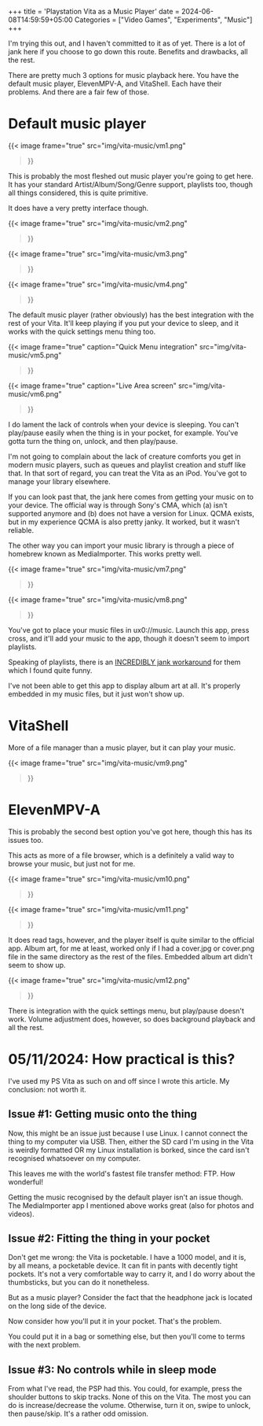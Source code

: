 +++
title = 'Playstation Vita as a Music Player'
date = 2024-06-08T14:59:59+05:00
Categories = ["Video Games", "Experiments", "Music"]
+++

I'm trying this out, and I haven't committed to it as of yet. There is a lot of jank here if you choose to go down this route. Benefits and drawbacks, all the rest.

There are pretty much 3 options for music playback here. You have the default music player, ElevenMPV-A, and VitaShell. Each have their problems. And there are a fair few of those.

# Default music player

{{< image
  frame="true"
  src="img/vita-music/vm1.png"
>}}

This is probably the most fleshed out music player you're going to get here. It has your standard Artist/Album/Song/Genre support, playlists too, though all things considered, this is quite primitive.

It does have a very pretty interface though.

{{< image
  frame="true"
  src="img/vita-music/vm2.png"
>}}

{{< image
  frame="true"
  src="img/vita-music/vm3.png"
>}}

{{< image
  frame="true"
  src="img/vita-music/vm4.png"
>}}

The default music player (rather obviously) has the best integration with the rest of your Vita. It'll keep playing if you put your device to sleep, and it works with the quick settings menu thing too.


{{< image
  frame="true"
  caption="Quick Menu integration"
  src="img/vita-music/vm5.png"
>}}

{{< image
  frame="true"
  caption="Live Area screen"
  src="img/vita-music/vm6.png"
>}}

I do lament the lack of controls when your device is sleeping. You can't play/pause easily when the thing is in your pocket, for example. You've gotta turn the thing on, unlock, and then play/pause.

I'm not going to complain about the lack of creature comforts you get in modern music players, such as queues and playlist creation and stuff like that. In that sort of regard, you can treat the Vita as an iPod. You've got to manage your library elsewhere.

If you can look past that, the jank here comes from getting your music on to your device. The official way is through Sony's CMA, which (a) isn't supported anymore and (b) does not have a version for Linux. QCMA exists, but in my experience QCMA is also pretty janky. It worked, but it wasn't reliable.

The other way you can import your music library is through a piece of homebrew known as MediaImporter. This works pretty well.

{{< image
  frame="true"
  src="img/vita-music/vm7.png"
>}}

{{< image
  frame="true"
  src="img/vita-music/vm8.png"
>}}

You've got to place your music files in ux0://music. Launch this app, press cross, and it'll add your music to the app, though it doesn't seem to import playlists.

Speaking of playlists, there is an [INCREDIBLY jank workaround](https://yewtu.be/embed/uAMeqs1uhA8?) for them which I found quite funny.

I've not been able to get this app to display album art at all. It's properly embedded in my music files, but it just won't show up.

# VitaShell

More of a file manager than a music player, but it can play your music.

{{< image
  frame="true"
  src="img/vita-music/vm9.png"
>}}

# ElevenMPV-A

This is probably the second best option you've got here, though this has its issues too.

This acts as more of a file browser, which is a definitely a valid way to browse your music, but just not for me.

{{< image
  frame="true"
  src="img/vita-music/vm10.png"
>}}

{{< image
  frame="true"
  src="img/vita-music/vm11.png"
>}}

It does read tags, however, and the player itself is quite similar to the official app. Album art, for me at least, worked only if I had a cover.jpg or cover.png file in the same directory as the rest of the files. Embedded album art didn't seem to show up.

{{< image
  frame="true"
  src="img/vita-music/vm12.png"
>}}

There is integration with the quick settings menu, but play/pause doesn't work. Volume adjustment does, however, so does background playback and all the rest.

# 05/11/2024: How practical is this?

I've used my PS Vita as such on and off since I wrote this article. My conclusion: not worth it.

## Issue #1: Getting music onto the thing

Now, this might be an issue just because I use Linux. I cannot connect the thing to my computer via USB. Then, either the SD card I'm using in the Vita is weirdly formatted OR my Linux installation is borked, since the card isn't recognised whatsoever on my computer.

This leaves me with the world's fastest file transfer method: FTP. How wonderful!

Getting the music recognised by the default player isn't an issue though. The MediaImporter app I mentioned above works great (also for photos and videos).

## Issue #2: Fitting the thing in your pocket

Don't get me wrong: the Vita is pocketable. I have a 1000 model, and it is, by all means, a pocketable device. It can fit in pants with decently tight pockets. It's not a very comfortable way to carry it, and I do worry about the thumbsticks, but you can do it nonetheless.

But as a music player? Consider the fact that the headphone jack is located on the long side of the device.

Now consider how you'll put it in your pocket. That's the problem.

You could put it in a bag or something else, but then you'll come to terms with the next problem.

## Issue #3: No controls while in sleep mode

From what I've read, the PSP had this. You could, for example, press the shoulder buttons to skip tracks. None of this on the Vita. The most you can do is increase/decrease the volume. Otherwise, turn it on, swipe to unlock, then pause/skip. It's a rather odd omission.

